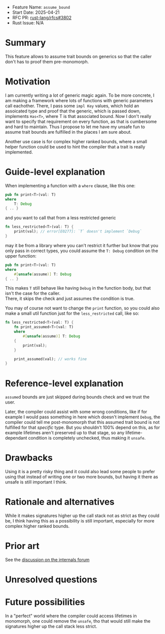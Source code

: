 - Feature Name: `assume_bound`
- Start Date: 2025-04-21
- RFC PR: [rust-lang/rfcs#3802](https://github.com/rust-lang/rfcs/pull/3802)
- Rust Issue: N/A

# Summary
[summary]: #summary

This feature allows to assume trait bounds on generics so that the caller don't has to proof them pre-monomorph.

# Motivation
[motivation]: #motivation

I am currently writing a lot of generic magic again.
To be more concrete, I am making a framework where lots of functions with generic parameters call eachother.
There, I pass some `impl Key` values, which hold an assoicated type and proof that the generic, which is passed down, implements `Has<T>`, where T is that associated bound.
Now I don't really want to specify that requirement on every function, as that is cumbersome and hard to maintain. 
Thus I propose to let me have my unsafe fun to assume trait bounds are fulfilled in the places I am sure about.

Another use case is for complex higher ranked bounds, where a small helper function could be used to hint the compiler that a trait is really implemented.

# Guide-level explanation
[guide-level-explanation]: #guide-level-explanation

When implementing a function with a `where` clause, like this one:
```rs
pub fn print<T>(val: T)
where
    T: Debug
{ .. }
```
and you want to call that from a less restricted generic
```rs
fn less_restricted<T>(val: T) {
    print(val); // error[E0277]: `T` doesn't implement `Debug`
}
```
may it be from a library where you can't restrict it further but know that you only pass in correct types, you could assume the `T: Debug` condition on the upper function:
```rs
pub fn print<T>(val: T)
where
    #[unsafe(assume)] T: Debug
{ .. }
```
This makes `T` still behave like having `Debug` in the function body, but that isn't the case for the caller. \
There, it skips the check and just assumes the condition is true.

You may of course not want to change the `print` function, so you could also make a small util function just for the `less_restricted` call, like so:
```rs
fn less_restricted<T>(val: T) {
    fn print_assumed<T>(val: T)
    where
        #[unsafe(assume)] T: Debug
    {
        print(val);
    }

    print_assumed(val); // works fine
}
```


# Reference-level explanation
[reference-level-explanation]: #reference-level-explanation

`assume`d bounds are just skipped during bounds check and we trust the user.

Later, the compiler could assist with some wrong conditions, like if for example I would pass something in here which doesn't implement `Debug`, the compiler could tell me post-monomorph that this assumed trait bound is not fulfilled for that _specific_ type. But you shouldn't 100% depend on this, as for example lifetimes aren't preserved up to that stage, so any lifetime-dependant condition is completely unchecked, thus making it `unsafe`.  

# Drawbacks
[drawbacks]: #drawbacks

Using it is a pretty risky thing and it could also lead some people to prefer using that instead of writing one or two more bounds, but having it there as unsafe is still important I think.

# Rationale and alternatives
[rationale-and-alternatives]: #rationale-and-alternatives

While it makes signatures higher up the call stack not as strict as they could be, I think having this as a possibility is still important, especially for more complex higher ranked bounds.

# Prior art
[prior-art]: #prior-art

See the [discussion on the internals forum](https://internals.rust-lang.org/t/giving-generics-traits-via-unsafe-code/22753)

# Unresolved questions
[unresolved-questions]: #unresolved-questions


# Future possibilities
[future-possibilities]: #future-possibilities

In a "perfect" world where the compiler could access lifetimes in monomorph, one could remove the `unsafe`, tho that would still make the signatures higher up the call stack less strict.